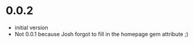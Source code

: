 # 0.0.2

* initial version
* Not 0.0.1 because Josh forgot to fill in the homepage gem attribute ;)
